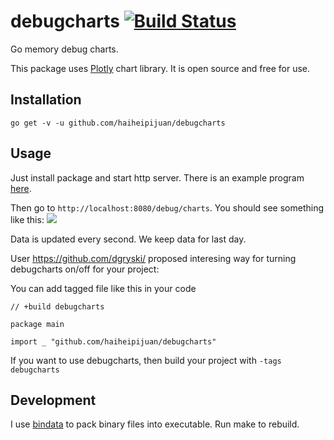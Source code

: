 debugcharts [![Build Status](https://travis-ci.org/mkevac/debugcharts.svg?branch=master)](https://travis-ci.org/mkevac/debugcharts)
===========

Go memory debug charts.

This package uses [Plotly](https://github.com/plotly/plotly.js) chart library. It is open source and free for use.

Installation
------------
`go get -v -u github.com/haiheipijuan/debugcharts`

Usage
-----
Just install package and start http server. There is an example program [here](https://github.com/haiheipijuan/debugcharts/blob/master/example/example.go).

Then go to `http://localhost:8080/debug/charts`. You should see something like this:
<img src="example/screenshot.png" />

Data is updated every second. We keep data for last day.

User https://github.com/dgryski/ proposed interesing way for turning debugcharts on/off for your project:

You can add tagged file like this in your code 
```
// +build debugcharts

package main

import _ "github.com/haiheipijuan/debugcharts"
```
If you want to use debugcharts, then build your project with `-tags debugcharts`

Development
-----------

I use [bindata](https://github.com/kevinburke/go-bindata) to pack binary files into executable. Run make to rebuild.